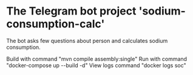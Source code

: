 # The Telegram bot project 'sodium-consumption-calc'
The bot asks few questions about person and calculates sodium consumption. 

Build with command "mvn compile assembly:single"
Run with command "docker-compose up --build -d"
View logs command "docker logs soc"
